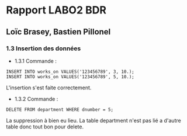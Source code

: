 # Rapport LABO2 BDR
## Loïc Brasey, Bastien Pillonel
### 1.3 Insertion des données
- 1.3.1
Commande :

```
INSERT INTO works_on VALUES('123456789', 3, 10.);
INSERT INTO works_on VALUES('123456789', 5, 10.);
```
L'insertion s'est faite correctement.

- 1.3.2
Commande :
```
DELETE FROM department WHERE dnumber = 5;
```
La suppression à bien eu lieu. La table department n'est pas lié a d'autre table donc tout bon pour delete.
